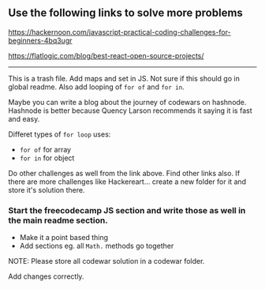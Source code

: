 ## Use the following links to solve more problems

https://hackernoon.com/javascript-practical-coding-challenges-for-beginners-4bq3ugr


https://flatlogic.com/blog/best-react-open-source-projects/

---

This is a trash file.
Add maps and set in JS. Not sure if this should go in global readme. Also add looping of `for of` and `for in`.

Maybe you can write a blog about the journey of codewars on hashnode. Hashnode is better because Quency Larson recommends it saying it is fast and easy.

Differet types of `for loop` uses:
- `for of` for array
- `for in` for object

Do other challenges as well from the link above. Find other links also. If there are more challenges like Hackereart... create a new folder for it and store it's solution there.

### Start the freecodecamp JS section and write those as well in the main readme section.
- Make it a point based thing
- Add sections eg. all `Math.` methods go together


NOTE: Please store all codewar solution in a codewar folder.

Add changes correctly.
